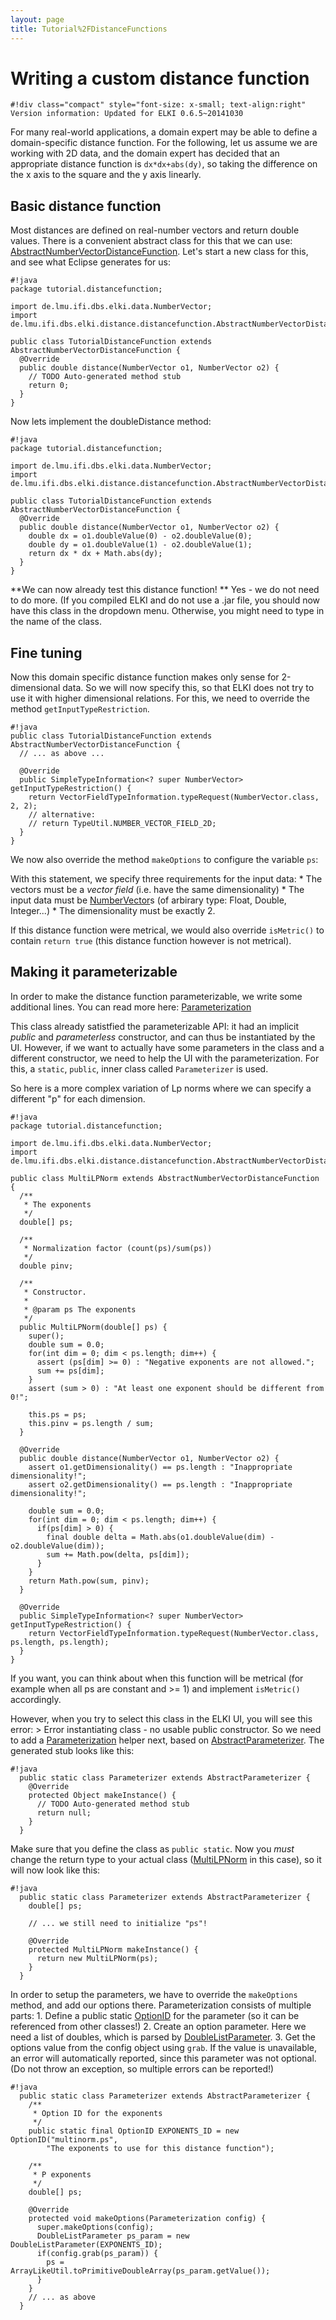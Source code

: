 ```yaml
---
layout: page
title: Tutorial%2FDistanceFunctions
---
```



Writing a custom distance function
==================================

    #!div class="compact" style="font-size: x-small; text-align:right"
    Version information: Updated for ELKI 0.6.5~20141030

For many real-world applications, a domain expert may be able to define a domain-specific distance function. For the following, let us assume we are working with 2D data, and the domain expert has decided that an appropriate distance function is `dx*dx+abs(dy)`, so taking the difference on the x axis to the square and the y axis linearly.

Basic distance function
-----------------------

Most distances are defined on real-number vectors and return double values. There is a convenient abstract class for this that we can use: [AbstractNumberVectorDistanceFunction](./releases/current/doc/de/lmu/ifi/dbs/elki/distance/distancefunction/AbstractNumberVectorDistanceFunction.html). Let's start a new class for this, and see what Eclipse generates for us:

    #!java
    package tutorial.distancefunction;

    import de.lmu.ifi.dbs.elki.data.NumberVector;
    import de.lmu.ifi.dbs.elki.distance.distancefunction.AbstractNumberVectorDistanceFunction;

    public class TutorialDistanceFunction extends AbstractNumberVectorDistanceFunction {
      @Override
      public double distance(NumberVector o1, NumberVector o2) {
        // TODO Auto-generated method stub
        return 0;
      }
    }

Now lets implement the doubleDistance method:

    #!java
    package tutorial.distancefunction;

    import de.lmu.ifi.dbs.elki.data.NumberVector;
    import de.lmu.ifi.dbs.elki.distance.distancefunction.AbstractNumberVectorDistanceFunction;

    public class TutorialDistanceFunction extends AbstractNumberVectorDistanceFunction {
      @Override
      public double distance(NumberVector o1, NumberVector o2) {
        double dx = o1.doubleValue(0) - o2.doubleValue(0);
        double dy = o1.doubleValue(1) - o2.doubleValue(1);
        return dx * dx + Math.abs(dy);
      }
    }

**We can now already test this distance function! ** Yes - we do not need to do more. (If you compiled ELKI and do not use a .jar file, you should now have this class in the dropdown menu. Otherwise, you might need to type in the name of the class.

Fine tuning
-----------

Now this domain specific distance function makes only sense for 2-dimensional data. So we will now specify this, so that ELKI does not try to use it with higher dimensional relations. For this, we need to override the method `getInputTypeRestriction`.

    #!java
    public class TutorialDistanceFunction extends AbstractNumberVectorDistanceFunction {
      // ... as above ...

      @Override
      public SimpleTypeInformation<? super NumberVector> getInputTypeRestriction() {
        return VectorFieldTypeInformation.typeRequest(NumberVector.class, 2, 2);
        // alternative:
        // return TypeUtil.NUMBER_VECTOR_FIELD_2D;
      }
    }

We now also override the method `makeOptions` to configure the variable `ps`:

With this statement, we specify three requirements for the input data: \* The vectors must be a *vector field* (i.e. have the same dimensionality) \* The input data must be [NumberVector](./releases/current/doc/de/lmu/ifi/dbs/elki/data/NumberVector.html)s (of arbirary type: Float, Double, Integer...) \* The dimensionality must be exactly 2.

If this distance function were metrical, we would also override `isMetric()` to contain `return true` (this distance function however is not metrical).

Making it parameterizable
-------------------------

In order to make the distance function parameterizable, we write some additional lines. You can read more here: [Parameterization](./Parameterization)

This class already satistfied the parameterizable API: it had an implicit *public* and *parameterless* constructor, and can thus be instantiated by the UI. However, if we want to actually have some parameters in the class and a different constructor, we need to help the UI with the parameterization. For this, a `static`, `public`, inner class called `Parameterizer` is used.

So here is a more complex variation of Lp norms where we can specify a different "p" for each dimension.

    #!java
    package tutorial.distancefunction;

    import de.lmu.ifi.dbs.elki.data.NumberVector;
    import de.lmu.ifi.dbs.elki.distance.distancefunction.AbstractNumberVectorDistanceFunction;

    public class MultiLPNorm extends AbstractNumberVectorDistanceFunction {
      /**
       * The exponents
       */
      double[] ps;

      /**
       * Normalization factor (count(ps)/sum(ps))
       */
      double pinv;

      /**
       * Constructor.
       * 
       * @param ps The exponents
       */
      public MultiLPNorm(double[] ps) {
        super();
        double sum = 0.0;
        for(int dim = 0; dim < ps.length; dim++) {
          assert (ps[dim] >= 0) : "Negative exponents are not allowed.";
          sum += ps[dim];
        }
        assert (sum > 0) : "At least one exponent should be different from 0!";

        this.ps = ps;
        this.pinv = ps.length / sum;
      }

      @Override
      public double distance(NumberVector o1, NumberVector o2) {
        assert o1.getDimensionality() == ps.length : "Inappropriate dimensionality!";
        assert o2.getDimensionality() == ps.length : "Inappropriate dimensionality!";

        double sum = 0.0;
        for(int dim = 0; dim < ps.length; dim++) {
          if(ps[dim] > 0) {
            final double delta = Math.abs(o1.doubleValue(dim) - o2.doubleValue(dim));
            sum += Math.pow(delta, ps[dim]);
          }
        }
        return Math.pow(sum, pinv);
      }

      @Override
      public SimpleTypeInformation<? super NumberVector> getInputTypeRestriction() {
        return VectorFieldTypeInformation.typeRequest(NumberVector.class, ps.length, ps.length);
      }
    }

If you want, you can think about when this function will be metrical (for example when all ps are constant and &gt;= 1) and implement `isMetric()` accordingly.

However, when you try to select this class in the ELKI UI, you will see this error: &gt; Error instantiating class - no usable public constructor. So we need to add a [Parameterization](./Parameterization) helper next, based on [AbstractParameterizer](./releases/current/doc/de/lmu/ifi/dbs/elki/utilities/optionhandling/AbstractParameterizer.html). The generated stub looks like this:

    #!java
      public static class Parameterizer extends AbstractParameterizer {
        @Override
        protected Object makeInstance() {
          // TODO Auto-generated method stub
          return null;
        }
      }

Make sure that you define the class as `public static`. Now you *must* change the return type to your actual class ([MultiLPNorm](./MultiLPNorm) in this case), so it will now look like this:

    #!java
      public static class Parameterizer extends AbstractParameterizer {
        double[] ps;

        // ... we still need to initialize "ps"!
        
        @Override
        protected MultiLPNorm makeInstance() {
          return new MultiLPNorm(ps);
        }
      }

In order to setup the parameters, we have to override the `makeOptions` method, and add our options there. Parameterization consists of multiple parts: 1. Define a public static [OptionID](./releases/current/doc/de/lmu/ifi/dbs/elki/utilities/optionhandling/OptionID.html) for the parameter (so it can be referenced from other classes!) 2. Create an option parameter. Here we need a list of doubles, which is parsed by [DoubleListParameter](./releases/current/doc/de/lmu/ifi/dbs/elki/utilities/optionhandling/parameters/DoubleListParameter.html). 3. Get the options value from the config object using `grab`. If the value is unavailable, an error will automatically reported, since this parameter was not optional. (Do not throw an exception, so multiple errors can be reported!)

    #!java
      public static class Parameterizer extends AbstractParameterizer {
        /**
         * Option ID for the exponents
         */
        public static final OptionID EXPONENTS_ID = new OptionID("multinorm.ps",
            "The exponents to use for this distance function");

        /**
         * P exponents
         */
        double[] ps;

        @Override
        protected void makeOptions(Parameterization config) {
          super.makeOptions(config);
          DoubleListParameter ps_param = new DoubleListParameter(EXPONENTS_ID);
          if(config.grab(ps_param)) {
            ps = ArrayLikeUtil.toPrimitiveDoubleArray(ps_param.getValue());
          }
        }
        // ... as above
      }
